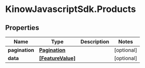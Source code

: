 # KinowJavascriptSdk.Products

## Properties
Name | Type | Description | Notes
------------ | ------------- | ------------- | -------------
**pagination** | [**Pagination**](Pagination.md) |  | [optional] 
**data** | [**[FeatureValue]**](FeatureValue.md) |  | [optional] 


